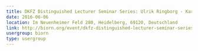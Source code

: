 ```yaml
---
title: DKFZ Distinguished Lecturer Seminar Series: Ulrik Ringborg - Karolinska Institute
date: 2016-06-06
location: Im Neuenheimer Feld 280, Heidelberg, 69120, Deutschland
link: http://biorn.org/event/dkfz-distinguished-lecturer-seminar-series-ulrik-ringborg-karolinska-institute/
usergroup: biorn
type: usergroup
---
```

